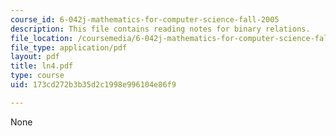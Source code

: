 ```yaml
---
course_id: 6-042j-mathematics-for-computer-science-fall-2005
description: This file contains reading notes for binary relations.
file_location: /coursemedia/6-042j-mathematics-for-computer-science-fall-2005/173cd272b3b35d2c1998e996104e86f9_ln4.pdf
file_type: application/pdf
layout: pdf
title: ln4.pdf
type: course
uid: 173cd272b3b35d2c1998e996104e86f9

---
```

None